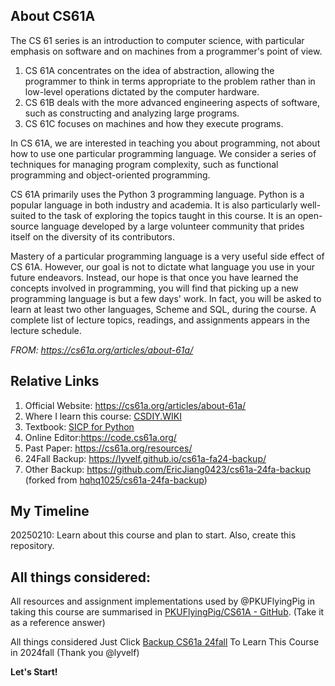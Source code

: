 ## About CS61A
The CS 61 series is an introduction to computer science, with particular emphasis on software and on machines from a programmer's point of view.

1. CS 61A concentrates on the idea of abstraction, allowing the programmer to think in terms appropriate to the problem rather than in low-level operations dictated by the computer hardware.
2. CS 61B deals with the more advanced engineering aspects of software, such as constructing and analyzing large programs.
3. CS 61C focuses on machines and how they execute programs.

In CS 61A, we are interested in teaching you about programming, not about how to use one particular programming language. We consider a series of techniques for managing program complexity, such as functional programming and object-oriented programming.

CS 61A primarily uses the Python 3 programming language. Python is a popular language in both industry and academia. It is also particularly well-suited to the task of exploring the topics taught in this course. It is an open-source language developed by a large volunteer community that prides itself on the diversity of its contributors.

Mastery of a particular programming language is a very useful side effect of CS 61A. However, our goal is not to dictate what language you use in your future endeavors. Instead, our hope is that once you have learned the concepts involved in programming, you will find that picking up a new programming language is but a few days' work. In fact, you will be asked to learn at least two other languages, Scheme and SQL, during the course. A complete list of lecture topics, readings, and assignments appears in the lecture schedule.

*FROM: https://cs61a.org/articles/about-61a/*

## Relative Links
1. Official Website: https://cs61a.org/articles/about-61a/
2. Where I learn this course: [CSDIY.WIKI](https://csdiy.wiki/%E7%BC%96%E7%A8%8B%E5%85%A5%E9%97%A8/Python/CS61A/#_1)
3. Textbook: [SICP for Python](https://www.composingprograms.com/)
4. Online Editor:https://code.cs61a.org/
5. Past Paper: https://cs61a.org/resources/
6. 24Fall Backup: https://lyvelf.github.io/cs61a-fa24-backup/
7. Other Backup: https://github.com/EricJiang0423/cs61a-24fa-backup (forked from [hqhq1025/cs61a-24fa-backup](https://github.com/hqhq1025/cs61a-24fa-backup))

## My Timeline
20250210: Learn about this course and plan to start. Also, create this repository.

## All things considered:
All resources and assignment implementations used by @PKUFlyingPig in taking this course are summarised in [PKUFlyingPig/CS61A - GitHub](https://github.com/PKUFlyingPig/CS61A). (Take it as a reference answer)

All things considered Just Click [Backup CS61a 24fall](https://lyvelf.github.io/cs61a-fa24-backup/) To Learn This Course in 2024fall (Thank you @lyvelf)

**Let's Start!**
